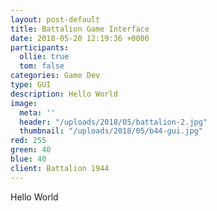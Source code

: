 ```yaml
---
layout: post-default
title: Battalion Game Interface
date: 2018-05-20 12:19:36 +0000
participants:
  ollie: true
  tom: false
categories: Game Dev
type: GUI
description: Hello World
image:
  meta: ''
  header: "/uploads/2018/05/battalion-2.jpg"
  thumbnail: "/uploads/2018/05/b44-gui.jpg"
red: 255
green: 40
blue: 40
client: Battalion 1944
---
```

Hello World